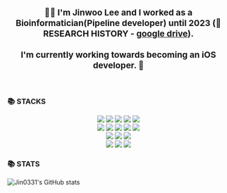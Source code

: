 ### <div align="center"><h3>👨‍💻 I'm Jinwoo Lee and I worked as a Bioinformatician(Pipeline developer) until 2023 (🔭 RESEARCH HISTORY - [google drive](https://drive.google.com/drive/folders/1-J1Ch4DW32IJyuItdHpFJAEhQv1A2YoU?usp=drive_link)).<br><br> I'm currently working towards becoming an iOS developer. 🚀</h2></div>  
  
<br>


<h3>📚 STACKS</h3>

<div align=center> 
  <img src="https://img.shields.io/badge/python-3776AB?style=for-the-badge&logo=python&logoColor=white"> 
  <img src="https://img.shields.io/badge/r-276DC3?style=for-the-badge&logo=r&logoColor=white"> 
  <img src="https://img.shields.io/badge/scala-DC322F?style=for-the-badge&logo=scala&logoColor=white">
  <img src="https://img.shields.io/badge/shell-FFD500?style=for-the-badge&logo=shell&logoColor=white">
  <img src="https://img.shields.io/badge/swift-F05138?style=for-the-badge&logo=swift&logoColor=white">
  
  <br>
  
  <img src="https://img.shields.io/badge/apache hadoop-66CCFF?style=for-the-badge&logo=apachehadoop&logoColor=white"> 
  <img src="https://img.shields.io/badge/apache spark-E25A1C?style=for-the-badge&logo=apachespark&logoColor=white">
  <img src="https://img.shields.io/badge/docker-2496ED?style=for-the-badge&logo=docker&logoColor=white">
  <img src="https://img.shields.io/badge/snakemake-139BB4?style=for-the-badge&logo=spinnaker&logoColor=white">
  <img src="https://img.shields.io/badge/slurm-0133AD?style=for-the-badge&logo=cardano&logoColor=white">
  <br>
  
  <img src="https://img.shields.io/badge/mariadb-003545?style=for-the-badge&logo=mariadb&logoColor=white">  
  <img src="https://img.shields.io/badge/mysql-4479A1?style=for-the-badge&logo=mysql&logoColor=white">
  <img src="https://img.shields.io/badge/mongodb-47A248?style=for-the-badge&logo=mongodb&logoColor=white">
  <br>
    
  <img src="https://img.shields.io/badge/linux-FCC624?style=for-the-badge&logo=linux&logoColor=white">
  <img src="https://img.shields.io/badge/macos-000000?style=for-the-badge&logo=macos&logoColor=white">
  <img src="https://img.shields.io/badge/windows-0078D6?style=for-the-badge&logo=windows&logoColor=white">  
  <br>
  
</div>

<h3>📚 STATS</h3>

![Jin0331's GitHub stats](https://github-readme-stats.vercel.app/api?username=Jin0331&show_icons=true&theme=graywhite)

<br/>  
